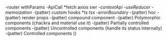-router
  withParams
-ApiCall
  *fetch 
  axios
  swr
-*contextApi
-useReducer
-memoization
-*(patter) custom hooks
  *ts
  *tsx
-errorBoundary
-*(patter) hoc
-(patter) render props
-(patter) compound component
-(patter) Polymorphic components (chackra and material use it)
-(patter) Partially controlled components
  -(patter) Uncontrolled components (handle its status internally)
  -(patter) Controlled components ()
